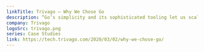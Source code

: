 ```yaml
---
linkTitle: Trivago – Why We Chose Go
description: “Go’s simplicity and its sophisticated tooling let us scale not only our service but more importantly, the process of software engineering itself. Reducing the friction of onboarding and training someone has a significant impact on the company’s productivity, even more so in a constantly moving environment like trivago.”
company: Trivago
logoSrc: trivago.png
series: Case Studies
link: https://tech.trivago.com/2020/03/02/why-we-chose-go/
---
```

